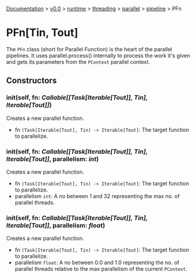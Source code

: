 [Documentation](/docs/documentation.md) >
 [v0.0](/docs/0.0/version.md) >
  [runtime](/docs/0.0/runtime/module.md) >
   [threading](/docs/0.0/runtime/threading/module.md) >
    [parallel](/docs/0.0/runtime/threading/parallel/module.md) >
     [pipeline](/docs/0.0/runtime/threading/parallel/module.md) >
      PFn

# PFn[Tin, Tout]

The `PFn` class (short for Parallel Function) is the heart of the parallel pipelines. It uses  parallel.process() internally to process the work it's given and gets its parameters from the `PContext` parallel context.

## Constructors

### __init__(self, fn: _Callable[[Task[Iterable[Tout]], Tin], Iterable[Tout]]_)

Creates a new parallel function.

- fn `(Task[Iterable[Tout], Tin) -> Iterable[Tout]`: The target function to parallelize.

### __init__(self, fn: _Callable[[Task[Iterable[Tout]], Tin], Iterable[Tout]]_, parallelism: _int_)

Creates a new parallel function.

- fn `(Task[Iterable[Tout], Tin) -> Iterable[Tout]`: The target function to parallelize.
- parallelism `int`: A no between 1 and 32 representing the max no. of parallel threads.

### __init__(self, fn: _Callable[[Task[Iterable[Tout]], Tin], Iterable[Tout]]_, parallelism: _float_)

Creates a new parallel function.

- fn `(Task[Iterable[Tout], Tin) -> Iterable[Tout]`: The target function to parallelize.
- parallelism `float`: A no between 0.0 and 1.0 representing the no. of parallel threads relative to the max parallelism of the current `PContext`.